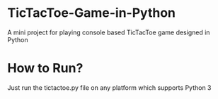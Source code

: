 # TicTacToe-Game-in-Python
A mini project for playing console based TicTacToe game designed in Python
# How to Run?
Just run the tictactoe.py file on any platform which supports Python 3
